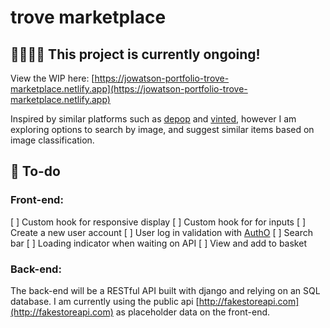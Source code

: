 # trove marketplace

## 👷🏻‍♀️🔨 __This project is currently ongoing!__
View the WIP here: [https://jowatson-portfolio-trove-marketplace.netlify.app](https://jowatson-portfolio-trove-marketplace.netlify.app)

Inspired by similar platforms such as [depop](https://www.depop.com/gb/) and [vinted](https://www.vinted.co.uk), however I am exploring options to search by image, and suggest similar items based on image classification.

## 📝 To-do 
### Front-end:
[ ] Custom hook for responsive display
[ ] Custom hook for for inputs
[ ] Create a new user account
[ ] User log in validation with [AuthO](https://auth0.com/blog/complete-guide-to-react-user-authentication/)
[ ] Search bar
[ ] Loading indicator when waiting on API
[ ] View and add to basket

### Back-end:
The back-end will be a RESTful API built with django and relying on an SQL database. 
I am currently using the public api [http://fakestoreapi.com](http://fakestoreapi.com) as placeholder data on the front-end.
